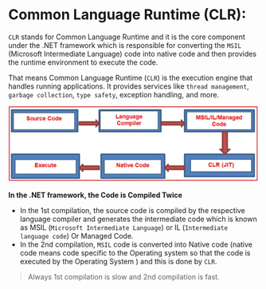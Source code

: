 # Common Language Runtime (CLR):

`CLR` stands for Common Language Runtime and it is the core component under the .NET framework which is responsible for converting the `MSIL` (Microsoft Intermediate Language) code into native code and then provides the runtime environment to execute the code. 

That means Common Language Runtime (`CLR`) is the execution engine that handles running applications. 
It provides services like `thread management`, `garbage collection`, `type safety`, exception handling, and more. 

![Common Language Runtime (CLR)](image-1.png)

**In the .NET framework, the Code is Compiled Twice**

- In the 1st compilation, the source code is compiled by the respective language compiler and generates the intermediate code which is known as MSIL (`Microsoft Intermediate Language`) or IL (`Intermediate language code`) Or Managed Code.
- In the 2nd compilation, `MSIL` code is converted into Native code (native code means code specific to the Operating system so that the code is executed by the Operating System ) and this is done by `CLR`.

> Always 1st compilation is slow and 2nd compilation is fast.